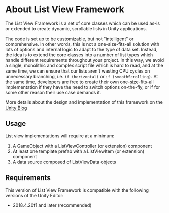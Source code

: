# About List View Framework

The List View Framework is a set of core classes which can be used as-is or extended to create dynamic, scrollable lists in Unity applications.

The code is set up to be customizable, but not "intelligent" or comprehensive. In other words, this is not a one-size-fits-all solution with lots of options and internal logic to adapt to the type of data set.  Instead, the idea is to extend the core classes into a number of list types which handle different requirements throughout your project.  In this way, we avoid a single, monolithic and complex script file which is hard to read, and at the same time, we can ensure that our lists aren't wasting CPU cycles on unnecessary branching, i.e. `if (horizontal)` or `if (smoothScrolling)`.  At the same time, developers are free to create their own one-size-fits-all implementation if they have the need to switch options on-the-fly, or if for some other reason their use case demands it.

More details about the design and implementation of this framework on the [Unity Blog](https://blogs.unity3d.com/2016/08/05/list-view-framework/)

## Usage
List view implementations will require at a minimum:

1. A GameObject with a ListViewController (or extension) component
2. At least one template prefab with a ListViewItem (or extension) component
3. A data source composed of ListViewData objects

## Requirements

This version of List View Framework is compatible with the following versions of the Unity Editor:

* 2018.4.20f1 and later (recommended)
